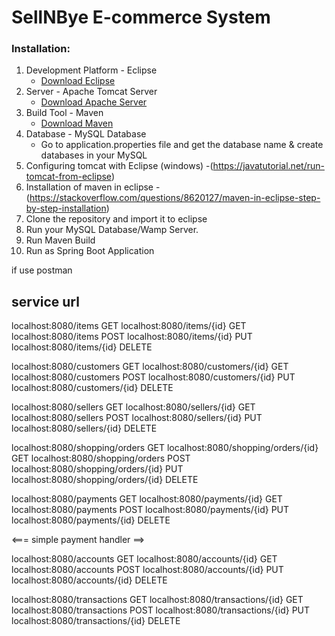 # SellNBye E-commerce System

### Installation:
1. Development Platform - Eclipse
   * [Download Eclipse](https://www.eclipse.org/downloads/packages/eclipse-ide-java-ee-developers/mars2)
2. Server - Apache Tomcat Server
   * [Download Apache Server](https://tomcat.apache.org/download-70.cgi)
3. Build Tool - Maven
   * [Download Maven](https://maven.apache.org/download.cgi)
4. Database - MySQL Database
   * Go to application.properties file and get the database name & create databases in your MySQL
5. Configuring tomcat with Eclipse (windows) -(https://javatutorial.net/run-tomcat-from-eclipse)
6. Installation of maven in eclipse - (https://stackoverflow.com/questions/8620127/maven-in-eclipse-step-by-step-installation)
7. Clone the repository and import it to eclipse
8. Run your MySQL Database/Wamp Server.
9. Run Maven Build
10. Run as Spring Boot Application

if use postman

service url
--------------

localhost:8080/items  GET
localhost:8080/items/{id}  GET
localhost:8080/items  POST
localhost:8080/items/{id}  PUT
localhost:8080/items/{id}  DELETE

localhost:8080/customers  GET
localhost:8080/customers/{id}  GET
localhost:8080/customers  POST
localhost:8080/customers/{id}  PUT
localhost:8080/customers/{id}  DELETE

localhost:8080/sellers  GET
localhost:8080/sellers/{id}  GET
localhost:8080/sellers  POST
localhost:8080/sellers/{id}  PUT
localhost:8080/sellers/{id}  DELETE

localhost:8080/shopping/orders  GET
localhost:8080/shopping/orders/{id}  GET
localhost:8080/shopping/orders  POST
localhost:8080/shopping/orders/{id}  PUT
localhost:8080/shopping/orders/{id}  DELETE

localhost:8080/payments  GET
localhost:8080/payments/{id}  GET
localhost:8080/payments  POST
localhost:8080/payments/{id}  PUT
localhost:8080/payments/{id}  DELETE

<=== simple payment handler ==>

localhost:8080/accounts  GET
localhost:8080/accounts/{id}  GET
localhost:8080/accounts  POST
localhost:8080/accounts/{id}  PUT
localhost:8080/accounts/{id}  DELETE

localhost:8080/transactions  GET
localhost:8080/transactions/{id}  GET
localhost:8080/transactions  POST
localhost:8080/transactions/{id}  PUT
localhost:8080/transactions/{id}  DELETE



